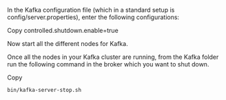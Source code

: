 In the Kafka configuration file (which in a standard setup is config/server.properties), enter the following configurations:

Copy
    controlled.shutdown.enable=true

Now start all the different nodes for Kafka.

Once all the nodes in your Kafka cluster are running, from the Kafka folder run the following command in the broker which you want to shut down.

Copy
    
    bin/kafka-server-stop.sh
    